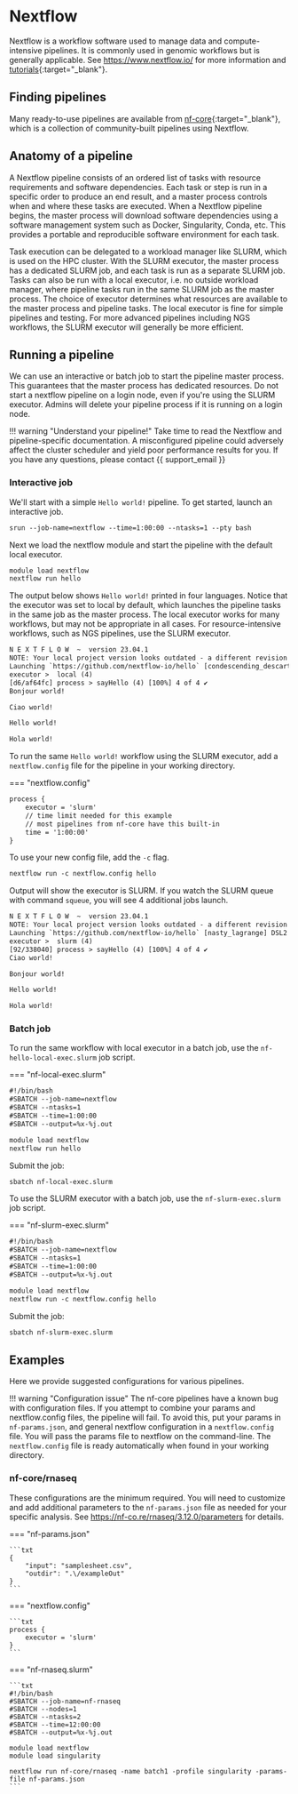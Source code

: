 # Nextflow

Nextflow is a workflow software used to manage data and compute-intensive pipelines. It is commonly used in genomic workflows but is generally applicable. See <https://www.nextflow.io/> for more information and [tutorials](https://www.nextflow.io/blog/2023/learn-nextflow-in-2023.html){:target="_blank"}.

## Finding pipelines

Many ready-to-use pipelines are available from [nf-core](https://nf-co.re/pipelines){:target="_blank"}, which is a collection of community-built pipelines using Nextflow.

## Anatomy of a pipeline

A Nextflow pipeline consists of an ordered list of tasks with resource requirements and software dependencies. Each task or step is run in a specific order to produce an end result, and a master process controls when and where these tasks are executed. When a Nextflow pipeline begins, the master process will download software dependencies using a software management system such as Docker, Singularity, Conda, etc. This provides a portable and reproducible software environment for each task.

Task execution can be delegated to a workload manager like SLURM, which is used on the HPC cluster. With the SLURM executor, the master process has a dedicated SLURM job, and each task is run as a separate SLURM job. Tasks can also be run with a local executor, i.e. no outside workload manager, where pipeline tasks run in the same SLURM job as the master process. The choice of executor determines what resources are available to the master process and pipeline tasks. The local executor is fine for simple pipelines and testing. For more advanced pipelines including NGS workflows, the SLURM executor will generally be more efficient.

## Running a pipeline

We can use an interactive or batch job to start the pipeline master process. This guarantees that the master process has dedicated resources. Do not start a nextflow pipeline on a login node, even if you're using the SLURM executor. Admins will delete your pipeline process if it is running on a login node.

!!! warning "Understand your pipeline!"
    Take time to read the Nextflow and pipeline-specific documentation. A misconfigured pipeline could adversely affect the cluster scheduler and yield poor performance results for you. If you have any questions, please contact {{ support_email }}

### Interactive job

We'll start with a simple `Hello world!` pipeline. To get started, launch an interactive job.

```txt
srun --job-name=nextflow --time=1:00:00 --ntasks=1 --pty bash
```

Next we load the nextflow module and start the pipeline with the default local executor.

```txt
module load nextflow
nextflow run hello
```

The output below shows `Hello world!` printed in four languages. Notice that the executor was set to local by default, which launches the pipeline tasks in the same job as the master process. The local executor works for many workflows, but may not be appropriate in all cases. For resource-intensive workflows, such as NGS pipelines, use the SLURM executor.

```txt
N E X T F L O W  ~  version 23.04.1
NOTE: Your local project version looks outdated - a different revision is available in the remote repository [1d71f857bb]
Launching `https://github.com/nextflow-io/hello` [condescending_descartes] DSL2 - revision: 4eab81bd42 [master]
executor >  local (4)
[d6/af64fc] process > sayHello (4) [100%] 4 of 4 ✔
Bonjour world!

Ciao world!

Hello world!

Hola world!
```

To run the same `Hello world!` workflow using the SLURM executor, add a `nextflow.config` file for the pipeline in your working directory.

=== "nextflow.config"

```txt
process {
    executor = 'slurm'
    // time limit needed for this example
    // most pipelines from nf-core have this built-in
    time = '1:00:00'
}
```

To use your new config file, add the `-c` flag.

```txt
nextflow run -c nextflow.config hello
```

Output will show the executor is SLURM. If you watch the SLURM queue with command `squeue`, you will see 4 additional jobs launch.

```txt
N E X T F L O W  ~  version 23.04.1
NOTE: Your local project version looks outdated - a different revision is available in the remote repository [1d71f857bb]
Launching `https://github.com/nextflow-io/hello` [nasty_lagrange] DSL2 - revision: 4eab81bd42 [master]
executor >  slurm (4)
[92/338040] process > sayHello (4) [100%] 4 of 4 ✔
Ciao world!

Bonjour world!

Hello world!

Hola world!
```

### Batch job

To run the same workflow with local executor in a batch job, use the `nf-hello-local-exec.slurm` job script.

=== "nf-local-exec.slurm"

```txt
#!/bin/bash
#SBATCH --job-name=nextflow
#SBATCH --ntasks=1
#SBATCH --time=1:00:00
#SBATCH --output=%x-%j.out

module load nextflow
nextflow run hello
```

Submit the job:

```txt
sbatch nf-local-exec.slurm
```

To use the SLURM executor with a batch job, use the `nf-slurm-exec.slurm` job script.

=== "nf-slurm-exec.slurm"

```txt
#!/bin/bash
#SBATCH --job-name=nextflow
#SBATCH --ntasks=1
#SBATCH --time=1:00:00
#SBATCH --output=%x-%j.out

module load nextflow
nextflow run -c nextflow.config hello
```

Submit the job:

```txt
sbatch nf-slurm-exec.slurm
```

## Examples

Here we provide suggested configurations for various pipelines.

!!! warning "Configuration issue"
    The nf-core pipelines have a known bug with configuration files. If you attempt to combine your params and nextflow.config files, the pipeline will fail. To avoid this, put your params in `nf-params.json`, and general nextflow configuration in a `nextflow.config` file. You will pass the params file to nextflow on the command-line. The `nextflow.config` file is ready automatically when found in your working directory.

### nf-core/rnaseq

These configurations are the minimum required. You will need to customize and add additional parameters to the `nf-params.json` file as needed for your specific analysis. See <https://nf-co.re/rnaseq/3.12.0/parameters> for details.

<!-- markdownlint-disable MD046 -->
=== "nf-params.json"

    ```txt
    {
        "input": "samplesheet.csv",
        "outdir": ".\/exampleOut"
    }
    ```

=== "nextflow.config"

    ```txt
    process {
        executor = 'slurm'
    }
    ```

=== "nf-rnaseq.slurm"

    ```txt
    #!/bin/bash
    #SBATCH --job-name=nf-rnaseq
    #SBATCH --nodes=1
    #SBATCH --ntasks=2
    #SBATCH --time=12:00:00
    #SBATCH --output=%x-%j.out
    
    module load nextflow
    module load singularity

    nextflow run nf-core/rnaseq -name batch1 -profile singularity -params-file nf-params.json
    ```
<!-- markdownlint-enable MD046 -->
